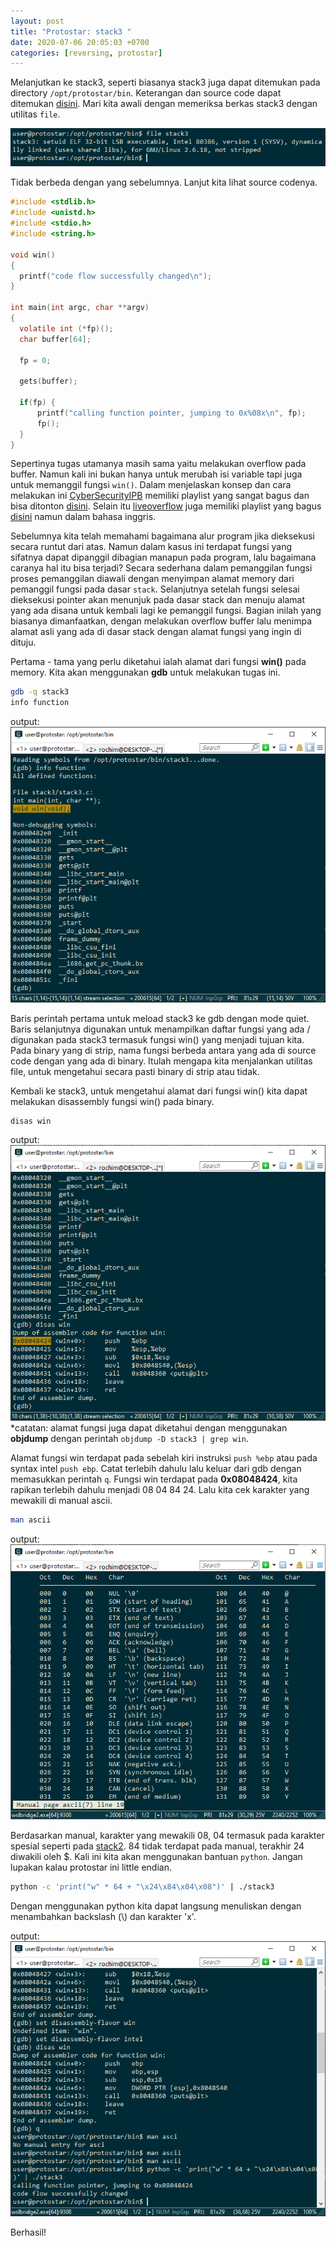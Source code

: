 ```yaml
---
layout: post
title: "Protostar: stack3 "
date: 2020-07-06 20:05:03 +0700
categories: [reversing, protostar]
---
```


Melanjutkan ke stack3, seperti biasanya stack3 juga dapat ditemukan pada directory `/opt/protostar/bin`. Keterangan dan source code dapat ditemukan [disini](https://exploit-exercises.lains.space/protostar/stack3/). Mari kita awali dengan memeriksa berkas stack3 dengan utilitas `file`.

![memeriksa stack3 dengan file](/images/protostar-stack3-1.png)

Tidak berbeda dengan yang sebelumnya. Lanjut kita lihat source codenya.

```c
#include <stdlib.h>
#include <unistd.h>
#include <stdio.h>
#include <string.h>

void win()
{
  printf("code flow successfully changed\n");
}

int main(int argc, char **argv)
{
  volatile int (*fp)();
  char buffer[64];

  fp = 0;

  gets(buffer);

  if(fp) {
      printf("calling function pointer, jumping to 0x%08x\n", fp);
      fp();
  }
}
```

Sepertinya tugas utamanya masih sama yaitu melakukan overflow pada buffer. Namun kali ini bukan hanya untuk merubah isi variable tapi juga untuk memanggil fungsi `win()`. Dalam menjelaskan konsep dan cara melakukan ini [CyberSecurityIPB](https://www.youtube.com/playlist?list=PLn8rJDl0kSc4iiwlZo8nVvM6T4mzf-xCU) memiliki playlist yang sangat bagus dan bisa ditonton [disini](https://www.youtube.com/playlist?list=PLn8rJDl0kSc4iiwlZo8nVvM6T4mzf-xCU). Selain itu [liveoverflow](https://www.youtube.com/playlist?list=PLhixgUqwRTjxglIswKp9mpkfPNfHkzyeN) juga memiliki playlist yang bagus [disini](https://www.youtube.com/playlist?list=PLhixgUqwRTjxglIswKp9mpkfPNfHkzyeN) namun dalam bahasa inggris.

Sebelumnya kita telah memahami bagaimana alur program jika dieksekusi secara runtut dari atas. Namun dalam kasus ini terdapat fungsi yang sifatnya dapat dipanggil dibagian manapun pada program, lalu bagaimana caranya hal itu bisa terjadi? Secara sederhana dalam pemanggilan fungsi proses pemanggilan diawali dengan menyimpan alamat memory dari pemanggil fungsi pada dasar `stack`. Selanjutnya setelah fungsi selesai dieksekusi pointer akan menunjuk pada dasar stack dan menuju alamat yang ada disana untuk kembali lagi ke pemanggil fungsi. Bagian inilah yang biasanya dimanfaatkan, dengan melakukan overflow buffer lalu menimpa alamat asli yang ada di dasar stack dengan alamat fungsi yang ingin di dituju.

Pertama - tama yang perlu diketahui ialah alamat dari fungsi **win()** pada memory. Kita akan menggunakan **gdb** untuk melakukan tugas ini.

```bash
gdb -q stack3
info function
```

output:
![menggunakan gdb pada stack3](/images/protostar-stack3-2.png)

Baris perintah pertama untuk meload stack3 ke gdb dengan mode quiet. Baris selanjutnya digunakan untuk menampilkan daftar fungsi yang ada / digunakan pada stack3 termasuk fungsi win() yang menjadi tujuan kita. Pada binary yang di strip, nama fungsi berbeda antara yang ada di source code dengan yang ada di binary. Itulah mengapa kita menjalankan utilitas file, untuk mengetahui secara pasti binary di strip atau tidak.

Kembali ke stack3, untuk mengetahui alamat dari fungsi win() kita dapat melakukan disassembly fungsi win() pada binary.

```bash
disas win
```

output:
![mencari alamat fungsi win](/images/protostar-stack3-3.png)
\*catatan: alamat fungsi juga dapat diketahui dengan menggunakan **objdump** dengan perintah `objdump -D stack3 | grep win`.

Alamat fungsi win terdapat pada sebelah kiri instruksi `push %ebp` atau pada syntax intel `push ebp`. Catat terlebih dahulu lalu keluar dari gdb dengan memasukkan perintah `q`. Fungsi win terdapat pada **0x08048424**, kita rapikan terlebih dahulu menjadi 08 04 84 24. Lalu kita cek karakter yang mewakili di manual ascii.

```bash
man ascii
```

output:
![man ascii](/images/protostar-stack3-4.png)

Berdasarkan manual, karakter yang mewakili 08, 04 termasuk pada karakter spesial seperti pada [stack2](/belajar-reversing-protostar-stack2). 84 tidak terdapat pada manual, terakhir 24 diwakili oleh \$. Kali ini kita akan menggunakan bantuan `python`. Jangan lupakan kalau protostar ini little endian.

```bash
python -c 'print("w" * 64 + "\x24\x84\x04\x08")' | ./stack3
```

Dengan menggunakan python kita dapat langsung menuliskan dengan menambahkan backslash (\\) dan karakter 'x'.

output:
![penyelesaian](/images/protostar-stack3-5.png)

Berhasil!
